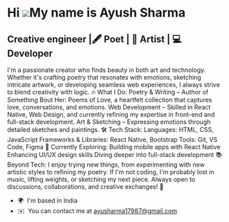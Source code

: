 Hi ![](https://user-images.githubusercontent.com/18350557/176309783-0785949b-9127-417c-8b55-ab5a4333674e.gif)My name is Ayush Sharma
====================================================================================================================================

Creative engineer |🖋 Poet | 🎨 Artist | 💻 Developer
-----------------------------------------------------

I'm a passionate creator who finds beauty in both art and technology. Whether it's crafting poetry that resonates with emotions, sketching intricate artwork, or developing seamless web experiences, I always strive to blend creativity with logic. 🔥 What I Do: Poetry & Writing – Author of Something Bout Her: Poems of Love, a heartfelt collection that captures love, conversations, and emotions. Web Development – Skilled in React Native, Web Design, and currently refining my expertise in front-end and full-stack development. Art & Sketching – Expressing emotions through detailed sketches and paintings. 🛠 Tech Stack: Languages: HTML, CSS, JavaScript Frameworks & Libraries: React Native, Bootstrap Tools: Git, VS Code, Figma 🌱 Currently Exploring: Building mobile apps with React Native Enhancing UI/UX design skills Diving deeper into full-stack development 📚 Beyond Tech: I enjoy trying new things, from experimenting with new artistic styles to refining my poetry. If I'm not coding, I'm probably lost in music, lifting weights, or sketching my next piece. Always open to discussions, collaborations, and creative exchanges! 🚀

* 🌍  I'm based in India
* ✉️  You can contact me at [ayusharma17987@gmail.com](mailto:ayusharma17987@gmail.com)
